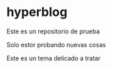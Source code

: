 # hyperblog
Este es un repositorio de prueba

Solo estor probando nuevas cosas 


Este es un tema delicado a tratar
